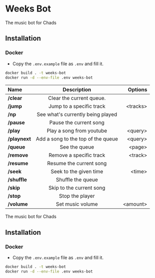 # Weeks Bot

The music bot for Chads

## Installation

### Docker 
* Copy the `.env.example` file as `.env` and fill it.
```sh
docker build . -t weeks-bot
docker run -d --env-file .env weeks-bot 
```

|     Name      |            Description             |  Options  |
|:--------------|:----------------------------------:|----------:|
|  **/clear**   |      Clear the current queue.      |           |
|   **/jump**   |      Jump to a specific track      | \<tracks> |
|    **/np**    | See what's currently being played  |           |
|  **/pause**   |       Pause the current song       |           |
|   **/play**   |      Play a song from youtube      | \<query>  |
| **/playnext** | Add a song to the top of the queue | \<query>  |
|  **/queue**   |           See the queue            |  \<page>  |
|  **/remove**  |      Remove a specific track       | \<track>  |
|  **/resume**  |      Resume the current song       |           |
|   **/seek**   |       Seek to the given time       |  \<time>  |
| **/shuffle**  |         Shuffle the queue          |           |
|   **/skip**   |      Skip to the current song      |           |
|   **/stop**   |          Stop the player           |           |
|  **/volume**  |          Set music volume          | \<amount> |# Weeks Bot

The music bot for Chads

## Installation

### Docker 
* Copy the `.env.example` file as `.env` and fill it.
```sh
docker build . -t weeks-bot
docker run -d --env-file .env weeks-bot 
```

